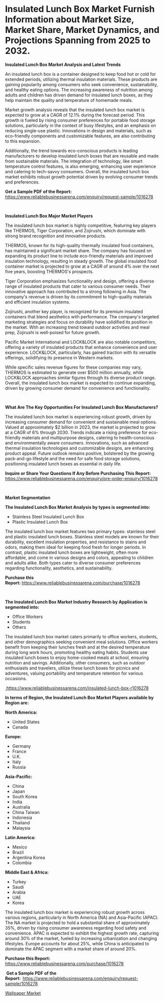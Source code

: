 <p><h1>Insulated Lunch Box Market Furnish Information about Market Size, Market Share, Market Dynamics, and Projections Spanning from 2025 to 2032.</h1></p><p><strong>Insulated Lunch Box Market Analysis and Latest Trends</strong></p>
<p><p>An insulated lunch box is a container designed to keep food hot or cold for extended periods, utilizing thermal insulation materials. These products are gaining popularity among consumers who seek convenience, sustainability, and healthy eating options. The increasing awareness of nutrition among adults and children has driven demand for insulated lunch boxes, as they help maintain the quality and temperature of homemade meals.</p><p>Market growth analysis reveals that the insulated lunch box market is expected to grow at a CAGR of 12.1% during the forecast period. This growth is fueled by rising consumer preferences for portable food storage solutions, particularly in the context of busy lifestyles, and an emphasis on reducing single-use plastic. Innovations in design and materials, such as eco-friendly components and customizable features, are also contributing to this expansion. </p><p>Additionally, the trend towards eco-conscious products is leading manufacturers to develop insulated lunch boxes that are reusable and made from sustainable materials. The integration of technology, like smart temperature control features, is also emerging, enhancing user experience and catering to tech-savvy consumers. Overall, the insulated lunch box market exhibits robust growth potential driven by evolving consumer trends and preferences.</p></p>
<p><strong>Get a Sample PDF of the Report:&nbsp;</strong> <a href="https://www.reliablebusinessarena.com/enquiry/request-sample/1016278?utm_campaign=1891&utm_medium=2&utm_source=Github&utm_content=ia&utm_term=07022025&utm_id=insulated-lunch-box">https://www.reliablebusinessarena.com/enquiry/request-sample/1016278</a></p>
<p>&nbsp;</p>
<p><strong>Insulated Lunch Box Major Market Players</strong></p>
<p><p>The insulated lunch box market is highly competitive, featuring key players like THERMOS, Tiger Corporation, and Zojirushi, which dominate with strong brand recognition and innovative products. </p><p>THERMOS, known for its high-quality thermally insulated food containers, has maintained a significant market share. The company has focused on expanding its product line to include eco-friendly materials and improved insulation technology, resulting in steady growth. The global insulated food container market is projected to grow at a CAGR of around 4% over the next five years, boosting THERMOS's prospects.</p><p>Tiger Corporation emphasizes functionality and design, offering a diverse range of insulated products that cater to various consumer needs. Their innovative approach has contributed to a strong following in Asia. The company's revenue is driven by its commitment to high-quality materials and efficient insulation systems.</p><p>Zojirushi, another key player, is recognized for its premium insulated containers that blend aesthetics with performance. The company's targeted marketing strategies and focus on durability have solidified its position in the market. With an increasing trend toward outdoor activities and meal prep, Zojirushi is well-poised for future growth.</p><p>Pacific Market International and LOCK&LOCK are also notable competitors, offering a variety of insulated products that enhance convenience and user experience. LOCK&LOCK, particularly, has gained traction with its versatile offerings, solidifying its presence in Western markets.</p><p>While specific sales revenue figures for these companies may vary, THERMOS is estimated to generate over $500 million annually, while LOCK&LOCK approaches similar figures through its diverse product range. Overall, the insulated lunch box market is expected to continue expanding, driven by growing consumer demand for convenience and functionality.</p></p>
<p>&nbsp;</p>
<p><strong>What Are The Key Opportunities For Insulated Lunch Box Manufacturers?</strong></p>
<p><p>The insulated lunch box market is experiencing robust growth, driven by increasing consumer demand for convenient and sustainable meal options. Valued at approximately $2 billion in 2023, the market is projected to grow at a CAGR of 6% through 2030. Trends indicate a rising preference for eco-friendly materials and multipurpose designs, catering to health-conscious and environmentally aware consumers. Innovations, such as advanced thermal insulation technologies and customizable designs, are enhancing product appeal. Future outlook remains positive, bolstered by the growing pack-and-go lifestyle and the need for safe food storage solutions, positioning insulated lunch boxes as essential in daily life.</p></p>
<p><strong>Inquire or Share Your Questions If Any Before Purchasing This Report:</strong> <a href="https://www.reliablebusinessarena.com/enquiry/pre-order-enquiry/1016278?utm_campaign=1891&utm_medium=2&utm_source=Github&utm_content=ia&utm_term=07022025&utm_id=insulated-lunch-box">https://www.reliablebusinessarena.com/enquiry/pre-order-enquiry/1016278</a></p>
<p>&nbsp;</p>
<p><strong>Market Segmentation</strong></p>
<p><strong>The Insulated Lunch Box Market Analysis by types is segmented into:</strong></p>
<p><ul><li>Stainless Steel Insulated Lunch Box</li><li>Plastic Insulated Lunch Box</li></ul></p>
<p><p>The insulated lunch box market features two primary types: stainless steel and plastic insulated lunch boxes. Stainless steel models are known for their durability, excellent insulation properties, and resistance to stains and odors, making them ideal for keeping food fresh for longer periods. In contrast, plastic insulated lunch boxes are lightweight, often more affordable, and come in various designs and colors, appealing to children and adults alike. Both types cater to diverse consumer preferences regarding functionality, aesthetics, and sustainability.</p></p>
<p><strong>Purchase this Report:&nbsp;</strong><a href="https://www.reliablebusinessarena.com/purchase/1016278?utm_campaign=1891&utm_medium=2&utm_source=Github&utm_content=ia&utm_term=07022025&utm_id=insulated-lunch-box">https://www.reliablebusinessarena.com/purchase/1016278</a></p>
<p>&nbsp;</p>
<p><strong>The Insulated Lunch Box Market Industry Research by Application is segmented into:</strong></p>
<p><ul><li>Office Workers</li><li>Students</li><li>Others</li></ul></p>
<p><p>The insulated lunch box market caters primarily to office workers, students, and other demographics seeking convenient meal solutions. Office workers benefit from keeping their lunches fresh and at the desired temperature during long work hours, promoting healthy eating habits. Students use insulated lunch boxes to enjoy home-cooked meals at school, ensuring nutrition and savings. Additionally, other consumers, such as outdoor enthusiasts and travelers, utilize these lunch boxes for picnics and adventures, valuing portability and temperature retention for various occasions.</p></p>
<p><a href="https://www.reliablebusinessarena.com/insulated-lunch-box-r1016278?utm_campaign=1891&utm_medium=2&utm_source=Github&utm_content=ia&utm_term=07022025&utm_id=insulated-lunch-box">&nbsp;https://www.reliablebusinessarena.com/insulated-lunch-box-r1016278</a></p>
<p><strong>In terms of Region, the Insulated Lunch Box Market Players available by Region are:</strong></p>
<p>
    <p> <strong> North America: </strong>
        <ul>
            <li>United States</li>
            <li>Canada</li>
        </ul>
        </p> 
    <p> <strong> Europe: </strong>
        <ul>
            <li>Germany</li>
            <li>France</li>
            <li>U.K.</li>
            <li>Italy</li>
            <li>Russia</li>
        </ul>
        </p> 
    <p> <strong> Asia-Pacific: </strong>
        <ul>
            <li>China</li>
            <li>Japan</li>
            <li>South Korea</li>
            <li>India</li>
            <li>Australia</li>
            <li>China Taiwan</li>
            <li>Indonesia</li>
            <li>Thailand</li>
            <li>Malaysia</li>
        </ul>
        </p> 
    <p> <strong> Latin America: </strong>
        <ul>
            <li>Mexico</li>
            <li>Brazil</li>
            <li>Argentina Korea</li>
            <li>Colombia</li>
        </ul>
        </p> 
    <p> <strong> Middle East & Africa: </strong>
        <ul>
            <li>Turkey</li>
            <li>Saudi</li>
            <li>Arabia</li>
            <li>UAE</li>
            <li>Korea</li>
        </ul>
    </p>
    </p>
<p><p>The insulated lunch box market is experiencing robust growth across various regions, particularly in North America (NA) and Asia-Pacific (APAC). The NA market is projected to hold a substantial share of approximately 35%, driven by rising consumer awareness regarding food safety and convenience. APAC is expected to exhibit the highest growth rate, capturing around 30% of the market, fueled by increasing urbanization and changing lifestyles. Europe accounts for about 25%, while China is anticipated to dominate the APAC segment with a market share of around 20%.</p></p>
<p><strong>Purchase this Report: </strong><a href="https://www.reliablebusinessarena.com/purchase/1016278?utm_campaign=1891&utm_medium=2&utm_source=Github&utm_content=ia&utm_term=07022025&utm_id=insulated-lunch-box">https://www.reliablebusinessarena.com/purchase/1016278</a></p>
<p>&nbsp;<strong>Get a Sample PDF of the Report:&nbsp;&nbsp;</strong><a href="https://www.reliablebusinessarena.com/enquiry/request-sample/1016278?utm_campaign=1891&utm_medium=2&utm_source=Github&utm_content=ia&utm_term=07022025&utm_id=insulated-lunch-box">https://www.reliablebusinessarena.com/enquiry/request-sample/1016278</a></p>
<p><strong></strong></p>
<p><p><a href="https://github.com/Krish2023na/Market-Research-Report-List-7/blob/main/wallpaper-market.md?utm_campaign=1891&utm_medium=2&utm_source=Github&utm_content=ia&utm_term=07022025&utm_id=insulated-lunch-box">Wallpaper Market</a></p></p>